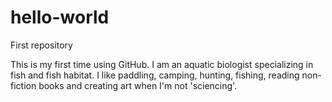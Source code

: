 # hello-world
First repository

This is my first time using GitHub. I am an aquatic biologist specializing in fish and fish habitat. I like paddling, camping, hunting, fishing, reading non-fiction books and creating art when I'm not 'sciencing'.
